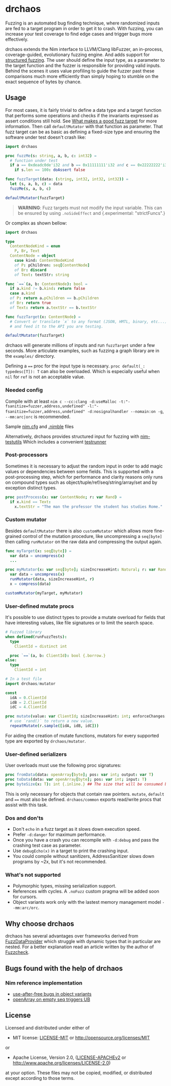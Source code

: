 # drchaos

Fuzzing is an automated bug finding technique, where randomized inputs are fed to a target
program in order to get it to crash. With fuzzing, you can increase your test coverage to
find edge cases and trigger bugs more effectively.

drchaos extends the Nim interface to LLVM/Clang libFuzzer, an in-process,
coverage-guided, evolutionary fuzzing engine. And adds support for
[structured fuzzing](https://github.com/google/fuzzing/blob/master/docs/structure-aware-fuzzing.md).
The user should define the input type, as a parameter to the target function and the
fuzzer is responsible for providing valid inputs. Behind the scenes it uses value profiling
to guide the fuzzer past these comparisons much more efficiently than simply hoping to
stumble on the exact sequence of bytes by chance.

## Usage

For most cases, it is fairly trivial to define a data type and a target function that
performs some operations and checks if the invariants expressed as assert conditions still
hold. See [What makes a good fuzz target](https://github.com/google/fuzzing/blob/master/docs/good-fuzz-target.md)
for more information. Then call `defaultMutator` with that function as parameter. That fuzz target can be as basic as
defining a fixed-size type and ensuring the software under test doesn't crash like:

```nim
import drchaos

proc fuzzMe(s: string, a, b, c: int32) =
  # function under test
  if a == 0xdeadc0de'i32 and b == 0x11111111'i32 and c == 0x22222222'i32:
    if s.len == 100: doAssert false

func fuzzTarget(data: (string, int32, int32, int32)) =
  let (s, a, b, c) = data
  fuzzMe(s, a, b, c)

defaultMutator(fuzzTarget)
```

> **WARNING**: Fuzz targets must not modify the input variable. This can be ensured by using `.noSideEffect`
> and {.experimental: "strictFuncs".}

Or complex as shown bellow:

```nim
import drchaos

type
  ContentNodeKind = enum
    P, Br, Text
  ContentNode = object
    case kind: ContentNodeKind
    of P: pChildren: seq[ContentNode]
    of Br: discard
    of Text: textStr: string

func `==`(a, b: ContentNode): bool =
  if a.kind != b.kind: return false
  case a.kind
  of P: return a.pChildren == b.pChildren
  of Br: return true
  of Text: return a.textStr == b.textStr

func fuzzTarget(x: ContentNode) =
  # Convert or translate `x` to any format (JSON, HMTL, binary, etc...)
  # and feed it to the API you are testing.

defaultMutator(fuzzTarget)
```

drchaos will generate millions of inputs and run `fuzzTarget` under a few seconds.
More articulate examples, such as fuzzing a graph library are in the `examples/` directory.

Defining a `==` proc for the input type is necessary. `proc default(_: typedesc[T]): T` can also
be overloaded. Which is especially useful when `nil` for `ref` is not an acceptable value.

### Needed config

Compile with at least `nim c --cc:clang -d:useMalloc -t:"-fsanitize=fuzzer,address,undefined" -l:"-fsanitize=fuzzer,address,undefined" -d:nosignalhandler --nomain:on -g`, `--mm:arc|orc` is recommended.

Sample [nim.cfg](tests/nim.cfg) and [.nimble](https://github.com/planetis-m/fuzz-playground/blob/master/playground.nimble) files

Alternatively, drchaos provides structured input for fuzzing with [nim-testutils](https://github.com/status-im/nim-testutils)
Which includes a convenient [testrunner](https://github.com/status-im/nim-testutils/blob/master/testutils/readme.md)

### Post-processors

Sometimes it is necessary to adjust the random input in order to add magic values or
dependencies between some fields. This is supported with a post-processing step, which for
performance and clarity reasons only runs on compound types such as
object/tuple/ref/seq/string/array/set and by exception distinct types.

```nim
proc postProcess(x: var ContentNode; r: var Rand) =
  if x.kind == Text:
    x.textStr = "The man the professor the student has studies Rome."
```

### Custom mutator

Besides `defaultMutator` there is also `customMutator` which allows more fine-grained
control of the mutation procedure, like uncompressing a `seq[byte]` then calling
`runMutator` on the raw data and compressing the output again.

```nim
func myTarget(x: seq[byte]) =
  var data = uncompress(x)
  ...

proc myMutator(x: var seq[byte]; sizeIncreaseHint: Natural; r: var Rand) =
  var data = uncompress(x)
  runMutator(data, sizeIncreaseHint, r)
  x = compress(data)

customMutator(myTarget, myMutator)
```

### User-defined mutate procs

It's possible to use distinct types to provide a mutate overload for fields that have
interesting values, like file signatures or to limit the search space.

```nim
# Fuzzed library
when defined(runFuzzTests):
  type
    ClientId = distinct int

  proc `==`(a, b: ClientId): bool {.borrow.}
else:
  type
    ClientId = int

# In a test file
import drchaos/mutator

const
  idA = 0.ClientId
  idB = 2.ClientId
  idC = 4.ClientId

proc mutate(value: var ClientId; sizeIncreaseHint: int; enforceChanges: bool; r: var Rand) =
  # use `rand()` to return a new value.
  repeatMutate(r.sample([idA, idB, idC]))
```

For aiding the creation of mutate functions, mutators for every supported type are
exported by `drchaos/mutator`.

### User-defined serializers

User overloads must use the following proc signatures:

```nim
proc fromData(data: openArray[byte]; pos: var int; output: var T)
proc toData(data: var openArray[byte]; pos: var int; input: T)
proc byteSize(x: T): int {.inline.} ## The size that will be consumed by the serialized type in bytes.
```

This is only necessary for objects that contain raw pointers. `mutate`, `default` and `==`
must also be defined. `drchaos/common` exports read/write procs that assist with this task.

### Dos and don'ts

- Don't `echo`  in a fuzz target as it slows down execution speed.
- Prefer `-d:danger` for maximum performance.
- Once you have a crash you can recompile with `-d:debug` and pass the crashing test case as parameter.
- Use `debugEcho(x)` in a target to print the crashing input.
- You could compile without sanitizers, AddressSanitizer slows down programs by ~2x, but it's not recommended.

### What's not supported

- Polymorphic types, missing serialization support.
- References with cycles. A `.noFuzz` custom pragma will be added soon for cursors.
- Object variants work only with the lastest memory management model `--mm:arc/orc`.

## Why choose drchaos

drchaos has several advantages over frameworks derived from
[FuzzDataProvider](https://github.com/google/fuzzing/blob/master/docs/split-inputs.md)
which struggle with dynamic types that in particular are nested. For a better explanation
read an article written by the author of
[Fuzzcheck](https://github.com/loiclec/fuzzcheck-rs/blob/main/articles/why_not_bytes.md).

## Bugs found with the help of drchaos

### Nim reference implementation

* [use-after-free bugs in object variants](https://github.com/nim-lang/Nim/issues/20305)
* [openArray on empty seq triggers UB](https://github.com/nim-lang/Nim/issues/20294)

## License

Licensed and distributed under either of

* MIT license: [LICENSE-MIT](LICENSE-MIT) or http://opensource.org/licenses/MIT

or

* Apache License, Version 2.0, ([LICENSE-APACHEv2](LICENSE-APACHEv2) or http://www.apache.org/licenses/LICENSE-2.0)

at your option. These files may not be copied, modified, or distributed except according to those terms.

